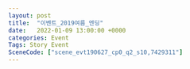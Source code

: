 ```yaml
---
layout: post
title:  "이벤트_2019여름_엔딩"
date:   2022-01-09 13:00:00 +0000
categories: Event
Tags: Story Event
SceneCode: ["scene_evt190627_cp0_q2_s10,7429311"]
---
```

